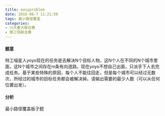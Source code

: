 ```yaml
---
title: easyproblem
date: 2016-06-7 11:21:50
tags: 最小路径覆盖
categories:
- 川大重大联合赛
- 第三场联合赛
---
```



#### 题意
特工喵星人yoyo现在的任务是去解决N个目标人物，这N个人在不同的N个城市里面，这N个城市之间存在m条有向道路。现在yoyo不想自己出面，只派手下人去完成任务。基于某些特殊的原因，每个人不能往回走，但是每个城市可以经过无数次，所经过的城市的目标任务都会被解决掉。请输出需要的最少人数（可以从任何位置出发）。
<!-- more -->


#### 分析
最小路径覆盖板子题




